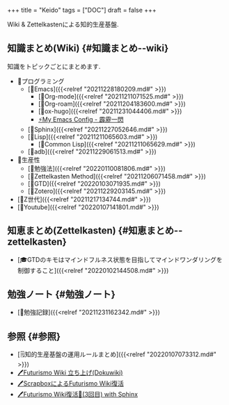 +++
title = "Keido"
tags = ["DOC"]
draft = false
+++

Wiki & Zettelkastenによる知的生産基盤.


## 知識まとめ(Wiki) {#知識まとめ--wiki}

知識をトピックごとにまとめます.

-   📂プログラミング
    -   [📝Emacs]({{<relref "20211228180209.md#" >}})
        -   [📝Org-mode]({{<relref "20211211071525.md#" >}})
        -   [📝Org-roam]({{<relref "20211204183600.md#" >}})
        -   [📝ox-hugo]({{<relref "20211231044406.md#" >}})
        -   [⚡My Emacs Config - 霹靂一閃](https://tsu-nera.github.io/keido/notes/hekireki)
    -   [📝Sphinx]({{<relref "20211227052646.md#" >}})
    -   [📝Lisp]({{<relref "20211211065603.md#" >}})
        -   [📝Common Lisp]({{<relref "20211211065629.md#" >}})
    -   [📝adb]({{<relref "20211229061513.md#" >}})
-   📂生産性
    -   [📝勉強法]({{<relref "20220110081806.md#" >}})
    -   [📝Zettelkasten Method]({{<relref "20211206071458.md#" >}})
    -   [📝GTD]({{<relref "20220103071935.md#" >}})
    -   [📝Zotero]({{<relref "20211229203145.md#" >}})
-   [📝Z世代]({{<relref "20211217134744.md#" >}})
-   [📝Youtube]({{<relref "20220107141801.md#" >}})


## 知恵まとめ(Zettelkasten) {#知恵まとめ--zettelkasten}

-   [🎓GTDのキモはマインドフルネス状態を目指してマインドワンダリングを制御すること]({{<relref "20220102144508.md#" >}})


## 勉強ノート {#勉強ノート}

-   [📁勉強記録]({{<relref "20211231162342.md#" >}})


## 参照 {#参照}

-   [🗒知的生産基盤の運用ルールまとめ]({{<relref "20220107073312.md#" >}})
-   [🖊Futurismo Wiki 立ち上げ(Dokuwiki)](https://futurismo.biz/archives/2500/)
-   [🖊ScrapboxによるFuturismo Wiki復活](https://futurismo.biz/archives/6912/)
-   [🖊Futurismo Wiki復活🎉(3回目) with Sphinx](https://futurismo.biz/restart-futurismo-wiki-3th-2021/)
